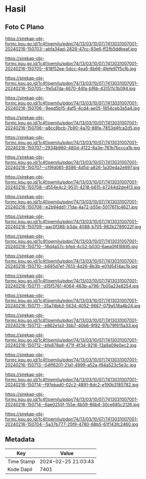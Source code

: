 # Hasil

## Foto C Plano

https://sirekap-obj-formc.kpu.go.id/1c4f/pemilu/pdpr/74/13/03/10/07/7413031007001-20240216-150703--abfa34ad-2826-47cc-93e6-ff2fb5ddbeaf.jpg

https://sirekap-obj-formc.kpu.go.id/1c4f/pemilu/pdpr/74/13/03/10/07/7413031007001-20240216-150705--818f52ee-5dcc-4ea5-8b66-4fefe97f5cfb.jpg

https://sirekap-obj-formc.kpu.go.id/1c4f/pemilu/pdpr/74/13/03/10/07/7413031007001-20240216-150705--1fe5d7da-4670-44fa-bf6b-431511c1b094.jpg

https://sirekap-obj-formc.kpu.go.id/1c4f/pemilu/pdpr/74/13/03/10/07/7413031007001-20240216-150706--9eed5b15-4af5-4cd4-ae05-1854ceb3a5a4.jpg

https://sirekap-obj-formc.kpu.go.id/1c4f/pemilu/pdpr/74/13/03/10/07/7413031007001-20240216-150706--a8cc8bcb-7b90-4a70-88fa-7853d4fca2d5.jpg

https://sirekap-obj-formc.kpu.go.id/1c4f/pemilu/pdpr/74/13/03/10/07/7413031007001-20240216-150707--2934b960-480d-4122-8a3e-761b7bccca1b.jpg

https://sirekap-obj-formc.kpu.go.id/1c4f/pemilu/pdpr/74/13/03/10/07/7413031007001-20240216-150707--cf9fd085-8586-4d5d-a826-1a30e4a2e697.jpg

https://sirekap-obj-formc.kpu.go.id/1c4f/pemilu/pdpr/74/13/03/10/07/7413031007001-20240216-150708--d554e4c2-9531-4218-b615-b7244d2de4f3.jpg

https://sirekap-obj-formc.kpu.go.id/1c4f/pemilu/pdpr/74/13/03/10/07/7413031007001-20240216-150708--e2b94dd1-71da-4a72-b55e-5017611c4821.jpg

https://sirekap-obj-formc.kpu.go.id/1c4f/pemilu/pdpr/74/13/03/10/07/7413031007001-20240216-150709--aac0f388-b3da-4088-b705-982b2789022f.jpg

https://sirekap-obj-formc.kpu.go.id/1c4f/pemilu/pdpr/74/13/03/10/07/7413031007001-20240216-150710--18d4a57c-bfed-4c52-b030-6aea0f418895.jpg

https://sirekap-obj-formc.kpu.go.id/1c4f/pemilu/pdpr/74/13/03/10/07/7413031007001-20240216-150710--b695d7ef-7613-4d26-8b3b-e01d5414ac1b.jpg

https://sirekap-obj-formc.kpu.go.id/1c4f/pemilu/pdpr/74/13/03/10/07/7413031007001-20240216-150711--d15f5761-4064-463b-a796-7b05a23e8254.jpg

https://sirekap-obj-formc.kpu.go.id/1c4f/pemilu/pdpr/74/13/03/10/07/7413031007001-20240216-150711--35a74bb3-5634-4052-9667-079a518a4b24.jpg

https://sirekap-obj-formc.kpu.go.id/1c4f/pemilu/pdpr/74/13/03/10/07/7413031007001-20240216-150712--e862e1a3-3bb7-40b6-9f92-97b79f615a33.jpg

https://sirekap-obj-formc.kpu.go.id/1c4f/pemilu/pdpr/74/13/03/10/07/7413031007001-20240216-150712--bfe878a8-471f-4f34-9216-13a9a09e0ec2.jpg

https://sirekap-obj-formc.kpu.go.id/1c4f/pemilu/pdpr/74/13/03/10/07/7413031007001-20240216-150713--04ff6201-21a1-4999-a52a-f64a523c5e3c.jpg

https://sirekap-obj-formc.kpu.go.id/1c4f/pemilu/pdpr/74/13/03/10/07/7413031007001-20240216-150714--f97ebad0-02c2-4891-8dc2-e190b3185782.jpg

https://sirekap-obj-formc.kpu.go.id/1c4f/pemilu/pdpr/74/13/03/10/07/7413031007001-20240216-150714--6ae0255f-155e-4b59-86b4-30ce685c2126.jpg

https://sirekap-obj-formc.kpu.go.id/1c4f/pemilu/pdpr/74/13/03/10/07/7413031007001-20240216-150704--5a37b777-25f9-4780-88b5-61f143fc2460.jpg


## Metadata

| Key        | Value               |
| ---------- | ------------------- |
| Time Stamp | 2024-02-25 21:03:43 |
| Kode Dapil | 7401                |




